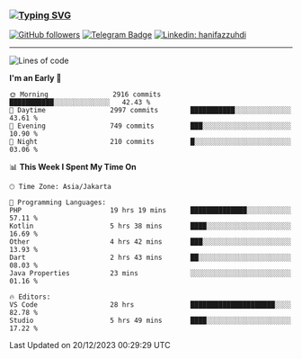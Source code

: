 ### [![Typing SVG](https://readme-typing-svg.herokuapp.com?font=lato&size=22&lines=Hi+There+👋)](https://git.io/typing-svg) 

[![GitHub followers](https://img.shields.io/github/followers/hanifazzuhdi?label=Follow&style=social)](https://github.com/hanifazzuhdi/?tab=follow) 
[![Telegram Badge](https://img.shields.io/badge/-hanif0198-blue?style=social&logo=telegram&link=https://www.t.me/hanif0198/)](https://www.t.me/hanif0198/) 
[![Linkedin: hanifazzuhdi](https://img.shields.io/badge/-hanifazzuhdi-blue?style=flat-square&logo=Linkedin&logoColor=white&link=https://www.linkedin.com/in/hanif-az-zuhdi-69688019b/)](https://www.linkedin.com/in/hanif-az-zuhdi-69688019b/) 

<hr/>

<!--START_SECTION:waka-->
![Lines of code](https://img.shields.io/badge/From%20Hello%20World%20I%27ve%20Written-40.9%20million%20lines%20of%20code-blue)

**I'm an Early 🐤** 

```text
🌞 Morning                2916 commits        ███████████░░░░░░░░░░░░░░   42.43 % 
🌆 Daytime                2997 commits        ███████████░░░░░░░░░░░░░░   43.61 % 
🌃 Evening                749 commits         ███░░░░░░░░░░░░░░░░░░░░░░   10.90 % 
🌙 Night                  210 commits         █░░░░░░░░░░░░░░░░░░░░░░░░   03.06 % 
```


📊 **This Week I Spent My Time On** 

```text
🕑︎ Time Zone: Asia/Jakarta

💬 Programming Languages: 
PHP                      19 hrs 19 mins      ██████████████░░░░░░░░░░░   57.11 % 
Kotlin                   5 hrs 38 mins       ████░░░░░░░░░░░░░░░░░░░░░   16.69 % 
Other                    4 hrs 42 mins       ███░░░░░░░░░░░░░░░░░░░░░░   13.93 % 
Dart                     2 hrs 43 mins       ██░░░░░░░░░░░░░░░░░░░░░░░   08.03 % 
Java Properties          23 mins             ░░░░░░░░░░░░░░░░░░░░░░░░░   01.16 % 

🔥 Editors: 
VS Code                  28 hrs              █████████████████████░░░░   82.78 % 
Studio                   5 hrs 49 mins       ████░░░░░░░░░░░░░░░░░░░░░   17.22 % 
```


 Last Updated on 20/12/2023 00:29:29 UTC
<!--END_SECTION:waka-->
